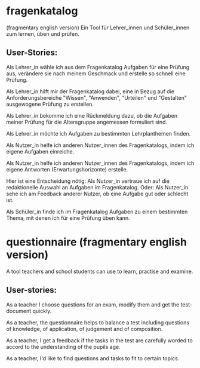 # fragenkatalog
(fragmentary english version)
Ein Tool für Lehrer_innen und Schüler_innen zum lernen, üben und prüfen.

## User-Stories:
Als Lehrer_in wähle ich aus dem Fragenkatalog Aufgaben für eine Prüfung aus, verändere sie nach meinem Geschmack und erstelle so schnell eine Prüfung.

Als Lehrer_in hilft mir der Fragenkatalog dabei, eine in Bezug auf die Anforderungsbereiche "Wissen", "Anwenden", "Urteilen" und "Gestalten" ausgewogene Prüfung zu erstellen.

Als Lehrer_in bekomme ich eine Rückmeldung dazu, ob die Aufgaben meiner Prüfung für die Altersgruppe angemessen formuliert sind.

Als Lehrer_in möchte ich Aufgaben zu bestimmten Lehrplanthemen finden.

Als Nutzer_in helfe ich anderen Nutzer_innen des Fragenkatalogs, indem ich eigene Aufgaben einreiche.

Als Nutzer_in helfe ich anderen Nutzer_innen des Fragenkatalogs, indem ich eigene Antworten (Erwartungshorizonte) erstelle.

Hier ist eine Entscheidung nötig:
Als Nutzer_in vertraue ich auf die redaktionelle Auswahl an Aufgaben im Fragenkatalog.
Oder:
Als Nutzer_in sehe ich am Feedback anderer Nutzer, ob eine Aufgabe gut oder schlecht ist.

Als Schüler_in finde ich im Fragenkatalog Aufgaben zu einem bestimmten Thema, mit denen ich für eine Prüfung üben kann.

# questionnaire (fragmentary english version)
A tool teachers and school students can use to learn, practise and examine.

## User-stories:
As a teacher I choose questions for an exam, modify them and get the test-document quickly.

As a teacher, the questionnaire helps to balance a test including questions of knowledge, of application, of judgement and of composition.

As a teacher, I get a feedback if the tasks in the test are carefully worded to accord to the understanding of the pupils age.

As a teacher, I'd like to find questions and tasks to fit to certain topics.

